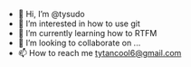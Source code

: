 - 👋 Hi, I’m @tysudo
- 👀 I’m interested in how to use git
- 🌱 I’m currently learning how to RTFM
- 💞️ I’m looking to collaborate on ...
- 📫 How to reach me tytancool6@gmail.com
<!---
tysudo/tysudo is a ✨ special ✨ repository because its `README.md` (this file) appears on your GitHub profile.
You can click the Preview link to take a look at your changes.
--->
